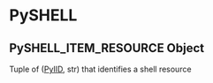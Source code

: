 # PySHELL

## PySHELL_ITEM_RESOURCE Object

Tuple of ([PyIID](#pyiid), str) that identifies a shell resource